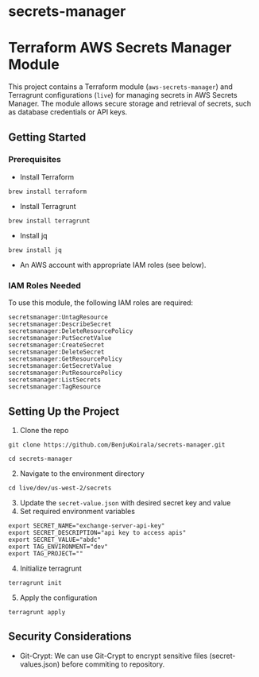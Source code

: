 # secrets-manager

# Terraform AWS Secrets Manager Module

This project contains a Terraform module (`aws-secrets-manager`) and Terragrunt configurations (`live`) for managing secrets in AWS Secrets Manager. 
The module allows secure storage and retrieval of secrets, such as database credentials or API keys.

## Getting Started

### Prerequisites
- Install Terraform
```
brew install terraform
```
- Install Terragrunt
```
brew install terragrunt
```
- Install jq
```
brew install jq
```

- An AWS account with appropriate IAM roles (see below).

### IAM Roles Needed

To use this module, the following IAM roles are required:
```
secretsmanager:UntagResource
secretsmanager:DescribeSecret
secretsmanager:DeleteResourcePolicy
secretsmanager:PutSecretValue
secretsmanager:CreateSecret
secretsmanager:DeleteSecret
secretsmanager:GetResourcePolicy
secretsmanager:GetSecretValue
secretsmanager:PutResourcePolicy
secretsmanager:ListSecrets
secretsmanager:TagResource
```

## Setting Up the Project

1. Clone the repo
```
git clone https://github.com/BenjuKoirala/secrets-manager.git
```
```
cd secrets-manager
```

2. Navigate to the environment directory
```
cd live/dev/us-west-2/secrets
```

3. Update the `secret-value.json` with desired secret key and value
4. Set required environment variables
```
export SECRET_NAME="exchange-server-api-key"
export SECRET_DESCRIPTION="api key to access apis"
export SECRET_VALUE="abdc"
export TAG_ENVIRONMENT="dev"
export TAG_PROJECT=""
```
4. Initialize terragrunt
```
terragrunt init
```
5. Apply the configuration
```
terragrunt apply
```

## Security Considerations
* Git-Crypt: We can use Git-Crypt to encrypt sensitive files (secret-values.json) before commiting to repository.